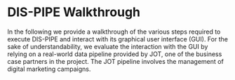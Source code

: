 # DIS-PIPE Walkthrough
In the following we provide a walkthrough of the various steps required to execute DIS-PIPE and interact with its graphical user interface (GUI). For the sake of understandability, we evaluate the interaction with the GUI by relying on a real-world data pipeline provided by JOT, one of the business case partners in the project. The JOT pipeline involves the management of digital marketing campaigns.
